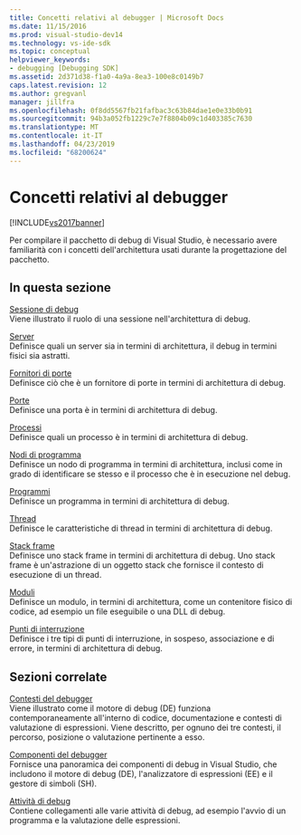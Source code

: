```yaml
---
title: Concetti relativi al debugger | Microsoft Docs
ms.date: 11/15/2016
ms.prod: visual-studio-dev14
ms.technology: vs-ide-sdk
ms.topic: conceptual
helpviewer_keywords:
- debugging [Debugging SDK]
ms.assetid: 2d371d38-f1a0-4a9a-8ea3-100e8c0149b7
caps.latest.revision: 12
ms.author: gregvanl
manager: jillfra
ms.openlocfilehash: 0f8dd5567fb21fafbac3c63b84dae1e0e33b0b91
ms.sourcegitcommit: 94b3a052fb1229c7e7f8804b09c1d403385c7630
ms.translationtype: MT
ms.contentlocale: it-IT
ms.lasthandoff: 04/23/2019
ms.locfileid: "68200624"
---
```

# <a name="debugger-concepts"></a>Concetti relativi al debugger
[!INCLUDE[vs2017banner](../../includes/vs2017banner.md)]

Per compilare il pacchetto di debug di Visual Studio, è necessario avere familiarità con i concetti dell'architettura usati durante la progettazione del pacchetto.  
  
## <a name="in-this-section"></a>In questa sezione  
 [Sessione di debug](../../extensibility/debugger/debug-session.md)  
 Viene illustrato il ruolo di una sessione nell'architettura di debug.  
  
 [Server](../../extensibility/debugger/servers-visual-studio-sdk.md)  
 Definisce quali un server sia in termini di architettura, il debug in termini fisici sia astratti.  
  
 [Fornitori di porte](../../extensibility/debugger/port-suppliers.md)  
 Definisce ciò che è un fornitore di porte in termini di architettura di debug.  
  
 [Porte](../../extensibility/debugger/ports.md)  
 Definisce una porta è in termini di architettura di debug.  
  
 [Processi](../../extensibility/debugger/processes.md)  
 Definisce quali un processo è in termini di architettura di debug.  
  
 [Nodi di programma](../../extensibility/debugger/program-nodes.md)  
 Definisce un nodo di programma in termini di architettura, inclusi come in grado di identificare se stesso e il processo che è in esecuzione nel debug.  
  
 [Programmi](../../extensibility/debugger/programs.md)  
 Definisce un programma in termini di architettura di debug.  
  
 [Thread](../../extensibility/debugger/threads.md)  
 Definisce le caratteristiche di thread in termini di architettura di debug.  
  
 [Stack frame](../../extensibility/debugger/stack-frames.md)  
 Definisce uno stack frame in termini di architettura di debug. Uno stack frame è un'astrazione di un oggetto stack che fornisce il contesto di esecuzione di un thread.  
  
 [Moduli](../../extensibility/debugger/modules.md)  
 Definisce un modulo, in termini di architettura, come un contenitore fisico di codice, ad esempio un file eseguibile o una DLL di debug.  
  
 [Punti di interruzione](../../extensibility/debugger/breakpoints-visual-studio-sdk.md)  
 Definisce i tre tipi di punti di interruzione, in sospeso, associazione e di errore, in termini di architettura di debug.  
  
## <a name="related-sections"></a>Sezioni correlate  
 [Contesti del debugger](../../extensibility/debugger/debugger-contexts.md)  
 Viene illustrato come il motore di debug (DE) funziona contemporaneamente all'interno di codice, documentazione e contesti di valutazione di espressioni. Viene descritto, per ognuno dei tre contesti, il percorso, posizione o valutazione pertinente a esso.  
  
 [Componenti del debugger](../../extensibility/debugger/debugger-components.md)  
 Fornisce una panoramica dei componenti di debug in Visual Studio, che includono il motore di debug (DE), l'analizzatore di espressioni (EE) e il gestore di simboli (SH).  
  
 [Attività di debug](../../extensibility/debugger/debugging-tasks.md)  
 Contiene collegamenti alle varie attività di debug, ad esempio l'avvio di un programma e la valutazione delle espressioni.
